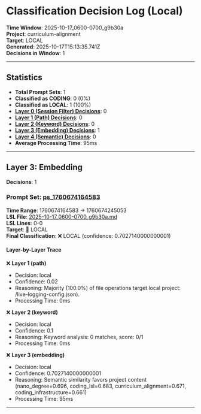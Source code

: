 # Classification Decision Log (Local)

**Time Window**: 2025-10-17_0600-0700_g9b30a<br>
**Project**: curriculum-alignment<br>
**Target**: LOCAL<br>
**Generated**: 2025-10-17T15:13:35.741Z<br>
**Decisions in Window**: 1

---

## Statistics

- **Total Prompt Sets**: 1
- **Classified as CODING**: 0 (0%)
- **Classified as LOCAL**: 1 (100%)
- **[Layer 0 (Session Filter) Decisions](#layer-0-session-filter)**: 0
- **[Layer 1 (Path) Decisions](#layer-1-path)**: 0
- **[Layer 2 (Keyword) Decisions](#layer-2-keyword)**: 0
- **[Layer 3 (Embedding) Decisions](#layer-3-embedding)**: 1
- **[Layer 4 (Semantic) Decisions](#layer-4-semantic)**: 0
- **Average Processing Time**: 95ms

---

## Layer 3: Embedding

**Decisions**: 1

### Prompt Set: [ps_1760674164583](../../history/2025-10-17_0600-0700_g9b30a.md#ps_1760674164583)

**Time Range**: 1760674164583 → 1760674245053<br>
**LSL File**: [2025-10-17_0600-0700_g9b30a.md](../../history/2025-10-17_0600-0700_g9b30a.md#ps_1760674164583)<br>
**LSL Lines**: 0-0<br>
**Target**: 📍 LOCAL<br>
**Final Classification**: ❌ LOCAL (confidence: 0.7027140000000001)

#### Layer-by-Layer Trace

❌ **Layer 1 (path)**
- Decision: local
- Confidence: 0.02
- Reasoning: Majority (100.0%) of file operations target local project: /live-logging-config.json).
- Processing Time: 0ms

❌ **Layer 2 (keyword)**
- Decision: local
- Confidence: 0.1
- Reasoning: Keyword analysis: 0 matches, score: 0/1
- Processing Time: 0ms

❌ **Layer 3 (embedding)**
- Decision: local
- Confidence: 0.7027140000000001
- Reasoning: Semantic similarity favors project content (nano_degree=0.696, coding_lsl=0.683, curriculum_alignment=0.671, coding_infrastructure=0.661)
- Processing Time: 95ms

---

